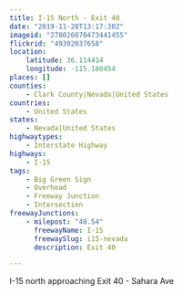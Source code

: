 ```yaml
---
title: I-15 North - Exit 40
date: "2019-11-28T13:17:30Z"
imageid: "278026070473441455"
flickrid: "49302037658"
location:
    latitude: 36.114414
    longitude: -115.180454
places: []
counties:
    - Clark County|Nevada|United States
countries:
    - United States
states:
    - Nevada|United States
highwaytypes:
    - Interstate Highway
highways:
    - I-15
tags:
    - Big Green Sign
    - Overhead
    - Freeway Junction
    - Intersection
freewayJunctions:
    - milepost: "40.54"
      freewayName: I-15
      freewaySlug: i15-nevada
      description: Exit 40

---
```

I-15 north approaching Exit 40 - Sahara Ave